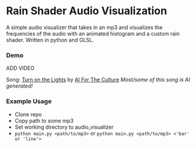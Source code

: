 # Rain Shader Audio Visualization

A simple audio visualizer that takes in an mp3 and visualizes the frequencies of the audio with an animated histogram and a custom rain shader. Written in python and GLSL.

### Demo

ADD VIDEO

Song: [Turn on the Lights](https://www.youtube.com/watch?v=TzlEfnXL7N4) by [AI For The Culture](https://www.youtube.com/@AIForTheCulture)
*Most/some of this song is AI generated!*

### Example Usage

- Clone repo
- Copy path to some mp3
- Set working directory to audio_visualizer
- `python main.py <path/to/mp3>` or `python main.py <path/to/mp3> <'bar' or 'line'>`